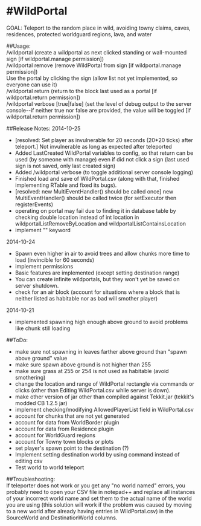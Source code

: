#WildPortal
==========

GOAL: Teleport to the random place in wild, avoiding towny claims, caves, residences, protected worldguard regions, lava, and water


##Usage:  
/wildportal (create a wildportal as next clicked standing or wall-mounted sign [if wildportal.manage permission])  
/wildportal remove (remove WildPortal from sign [if wildportal.manage permission])  
Use the portal by clicking the sign (allow list not yet implemented, so everyone can use it)  
/wildportal return (return to the block last used as a portal [if wildportal.return permission])  
/wildportal verbose [true|false] (set the level of debug output to the server console--if neither true nor false are provided, the value will be toggled [if wildportal.return permission])  

##Release Notes:
2014-10-25  
* [resolved: Set player as invulnerable for 20 seconds (20*20 ticks) after teleport.] Not invulnerable as long as expected after teleported
* Added LastCreated WildPortal variables to config, so that return can be used (by someone with manage) even if did not click a sign (last used sign is not saved, only last created sign)
* Added /wildportal verbose (to toggle additional server console logging)
* Finished load and save of WildPortal.csv (along with that, finished implementing RTable and fixed its bugs).
* [resolved: new MultiEventHandler() should be called once] new MultiEventHandler() should be called twice (for setExecutor then registerEvents)
* operating on portal may fail due to finding it in database table by checking double location instead of int location in wildportalListRemoveByLocation and wildportalListContainsLocation
* implement "<this>" keyword  

2014-10-24  
* Spawn even higher in air to avoid trees and allow chunks more time to load (invincible for 60 seconds)
* implement permissions
* Basic features are implemented (except setting destination range)
* You can create infinite wildportals, but they won't yet be saved on server shutdown.
* check for an air block (account for situations where a block that is neither listed as habitable nor as bad will smother player)  

2014-10-21  
* implemented spawning high enough above ground to avoid problems like chunk still loading

##ToDo:  
* make sure not spawning in leaves farther above ground than "spawn above ground" value
* make sure spawn above ground is not higher than 255
* make sure grass at 255 or 254 is not used as habitable (avoid smothering)
* change the location and range of WildPortal rectangle via commands or clicks (other than Editing WildPortal.csv while server is down).
* make other version of jar other than compiled against Tekkit.jar (tekkit's modded CB 1.2.5 jar)
* implement checking/modifying AllowedPlayerList field in WildPortal.csv
* account for chunks that are not yet generated
* account for data from WorldBorder plugin
* account for data from Residence plugin
* account for WorldGuard regions
* account for Towny town blocks or plots
* set player's spawn point to the destination (?)
* Implement setting destination world by using command instead of editing csv
* Test world to world teleport

##Troubleshooting:  
If teleporter does not work or you get any "no world named" errors, you probably need to open your CSV file in notepad++ and replace all instances of your incorrect world name and set them to the actual name of the world you are using (this solution will work if the problem was caused by moving to a new world after already having entries in WildPortal.csv) in the SourceWorld and DestinationWorld columns.
